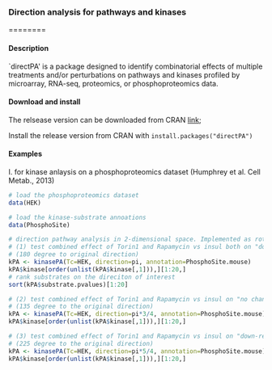 ### Direction analysis for pathways and kinases
========

#### Description
`directPA' is a package designed to identify combinatorial effects of multiple treatments and/or perturbations on pathways and kinases profiled by microarray, RNA-seq, proteomics, or phosphoproteomics data.

#### Download and install
The relsease version can be downloaded from CRAN [link](https://cran.r-project.org/package=directPA);

Install the release version from CRAN with `install.packages("directPA")`

#### Examples
I. for kinase anlaysis on a phosphoproteomics dataset (Humphrey et al. Cell Metab., 2013)
```r
# load the phosphoproteomics dataset
data(HEK)

# load the kinase-substrate annoations
data(PhosphoSite)

# direction pathway analysis in 2-dimensional space. Implemented as rotating by degree 
# (1) test combined effect of Torin1 and Rapamycin vs insul both on "down-regulation"
# (180 degree to original direction)
kPA <- kinasePA(Tc=HEK, direction=pi, annotation=PhosphoSite.mouse)
kPA$kinase[order(unlist(kPA$kinase[,1])),][1:20,]
# rank substrates on the direciton of interest
sort(kPA$substrate.pvalues)[1:20]

# (2) test combined effect of Torin1 and Rapamycin vs insul on "no change and down-regulation"
# (135 degree to the original direction) 
kPA <- kinasePA(Tc=HEK, direction=pi*3/4, annotation=PhosphoSite.mouse)
kPA$kinase[order(unlist(kPA$kinase[,1])),][1:20,]

# (3) test combined effect of Torin1 and Rapamycin vs insul on "down-regulation and no change"
# (225 degree to the original direction) 
kPA <- kinasePA(Tc=HEK, direction=pi*5/4, annotation=PhosphoSite.mouse)
kPA$kinase[order(unlist(kPA$kinase[,1])),][1:20,]
```
